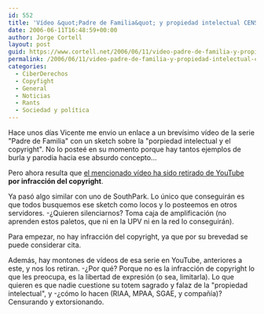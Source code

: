 ```yaml
---
id: 552
title: 'Ví­deo &quot;Padre de Familia&quot; y propiedad intelectual CENSURADO'
date: 2006-06-11T16:48:59+00:00
author: Jorge Cortell
layout: post
guid: https://www.cortell.net/2006/06/11/video-padre-de-familia-y-propiedad-intelectual-censurado/
permalink: /2006/06/11/video-padre-de-familia-y-propiedad-intelectual-censurado/
categories:
  - CiberDerechos
  - Copyfight
  - General
  - Noticias
  - Rants
  - Sociedad y polí­tica
---
```

Hace unos dí­as Vicente me envio un enlace a un breví­simo ví­deo de la serie "Padre de Familia" con un sketch sobre la "porpiedad intelectual y el copyright". No lo posteé en su momento porque hay tantos ejemplos de burla y parodia hacia ese absurdo concepto...

Pero ahora resulta que <a target="_blank" title="Ví­deo retirado de YouTube" href="https://www.youtube.com/watch?v=SH27fQjsPZk">el mencionado ví­deo ha sido retirado de YouTube</a> **por infracción del copyright**.

Ya pasó algo similar con uno de SouthPark. Lo único que conseguirán es que todos busquemos ese sketch como locos y lo posteemos en otros servidores. -¿Quieren silenciarnos? Toma caja de amplificación (no aprenden estos paletos, que ni en la UPV ni en la red lo conseguirán).

Para empezar, no hay infracción del copyright, ya que por su brevedad se puede considerar cita.

Además, hay montones de ví­deos de esa serie en YouTube, anteriores a este, y nos los retiran. -¿Por qué? Porque no es la infracción de copyright lo que les preocupa, es la libertad de expresión (o sea, limitarla). Lo que quieren es que nadie cuestione su totem sagrado y falaz de la "propiedad intelectual", y -¿cómo lo hacen (RIAA, MPAA, SGAE, y compañí­a)? Censurando y extorsionando.
